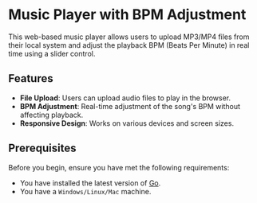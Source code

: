 # Music Player with BPM Adjustment

This web-based music player allows users to upload MP3/MP4 files from their local system and adjust the playback BPM (Beats Per Minute) in real time using a slider control.

## Features

- **File Upload**: Users can upload audio files to play in the browser.
- **BPM Adjustment**: Real-time adjustment of the song's BPM without affecting playback.
- **Responsive Design**: Works on various devices and screen sizes.

## Prerequisites

Before you begin, ensure you have met the following requirements:
- You have installed the latest version of [Go](https://golang.org/dl/).
- You have a `Windows/Linux/Mac` machine.
